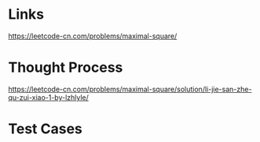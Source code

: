 # Links
https://leetcode-cn.com/problems/maximal-square/

# Thought Process
https://leetcode-cn.com/problems/maximal-square/solution/li-jie-san-zhe-qu-zui-xiao-1-by-lzhlyle/

# Test Cases

